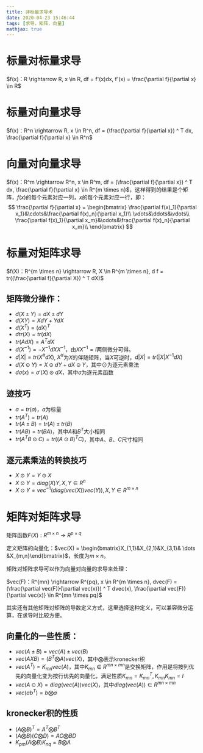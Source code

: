 ```yaml
---
title: 非标量求导术
date: 2020-04-23 15:46:44
tags: [求导，矩阵，向量]
mathjax: true
---
```


# 标量对标量求导
$f(x)：R \rightarrow R, x \in R, df = f'(x)dx, f'(x) = \frac{\partial f}{\partial x} \in R$

# 标量对向量求导
$f(x)：R^n \rightarrow R, x \in R^n, df = (\frac{\partial f}{\partial x}) ^ T dx, \frac{\partial f}{\partial x} \in R^n$

# 向量对向量求导
$f(x)：R^m \rightarrow R^n, x \in R^m, df = (\frac{\partial f}{\partial x}) ^ T dx, \frac{\partial f}{\partial x} \in R^{m \times n}$，这样得到的结果是个矩阵，$f(x)$的每个元素对应一列，$x$的每个元素对应一行，即：
$$
\frac{\partial f}{\partial x} = 
\begin{bmatrix}
    \frac{\partial f(x)_1}{\partial x_1}&\cdots&\frac{\partial f(x)_n}{\partial x_1}\\
    \vdots&\ddots&\vdots\\
    \frac{\partial f(x)_1}{\partial x_m}&\cdots&\frac{\partial f(x)_n}{\partial x_m}\\
\end{bmatrix}
$$

# 标量对矩阵求导
$f(X)：R^{m \times n} \rightarrow R, X \in R^{m \times n}, d f = tr((\frac{\partial f}{\partial X}) ^ T dX)$

## 矩阵微分操作：
- $d(X \pm Y) = dX \pm dY$
- $d(XY) = XdY + YdX$
- $d(X^T) = (dX)^T$
- $dtr(X)=tr(dX)$
- $tr(AdX) = A^TdX$
- $d(X^{-1})=-X^{-1}dXX^{-1}$，由$XX^{-1}=I$两侧微分可得。
- $d|X| = tr(X ^ \# d X)$, $X^\#$为$X$的伴随矩阵，当$X$可逆时，$d|X| = tr(|X|X ^ {-1} d X)$
- $d(X \odot Y) = X \odot dY + dX \odot Y$，其中$\odot$为逐元素乘法
- $d\sigma(x)=\sigma'(X) \odot dX$，其中$\sigma$为逐元素函数

## 迹技巧
- $a = tr(a)$，$a$为标量
- $tr(A^T) = tr(A)$
- $tr(A \pm B) = tr(A) \pm tr(B)$
- $tr(A B) = tr(B A)$，其中$A$和$B^T$大小相同
- $tr(A^TB \odot C) = tr((A \odot B)^T C)$，其中$A$、$B$、$C$尺寸相同

## 逐元素乘法的转换技巧
- $X \odot Y = Y \odot X$
- $X \odot Y = diag(X)Y, X,Y \in R^n$
- $X \odot Y = vec^{-1}(diag(vec(X))vec(Y)), X,Y \in R^{m \times n}$

# 矩阵对矩阵求导
矩阵函数$F(X): R^{m \times n} \rightarrow R^{p \times q}$

定义矩阵的向量化：$vec(X) = \begin{bmatrix}X_{1,1}&X_{2,1}&X_{3,1}& \dots &X_{m,n}\end{bmatrix}$，长度为$m \times n$。

矩阵对矩阵求导可以作为向量对向量的求导来处理：

$vec(F)：R^{mn} \rightarrow R^{pq}, x \in R^{m \times n}, dvec(F) = (\frac{\partial vec(F)}{\partial vec(x)}) ^ T dvec(x), \frac{\partial vec(F)}{\partial vec(x)} \in R^{mn \times pq}$

其实还有其他矩阵对矩阵的导数定义方式，这里选择这种定义，可以兼容微分运算，在求导时比较方便。

## 向量化的一些性质：
- $vec(A \pm B) = vec(A) \pm vec(B)$
- $vec(AXB) = (B^T \bigotimes A)vec(X)$，其中$\bigotimes$表示kronecker积
- $vec(A^T) = K_{mn} vec(A)$，其中$K_{mn} \in R^{mn \times mn}$是交换矩阵，作用是将按列优先的向量化变为按行优先的向量化，满足性质$K_{mn} = K_{mn}^T, K_{mn}K_{mn} = I$
- $vec(A \odot X) = diag(vec(A))vec(X)$，其中$diag(vec(A)) \in R^{mn \times mn}$
- $vec(ab^T) = b \bigotimes a$

## kronecker积的性质
- $(A \bigotimes B)^T = A^T \bigotimes B^T$
- $(A \bigotimes B)(C \bigotimes D) = AC \bigotimes BD$
- $K_{pm}(A \bigotimes B)K_{nq} = B \bigotimes A$